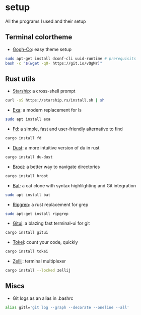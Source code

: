 # setup
All the programs I used and their setup

## Terminal colortheme
- [Gogh-Co](https://github.com/Gogh-Co/Gogh): easy theme setup
```bash
sudo apt-get install dconf-cli uuid-runtime # prerequisits
bash -c "$(wget -qO- https://git.io/vQgMr)"
```

## Rust utils
- [Starship](https://starship.rs/): a cross-shell prompt
```bash
curl -sS https://starship.rs/install.sh | sh
```
- [Exa](https://the.exa.website/): a modern replacement for ls
```bash
sudo apt install exa
```
- [Fd](https://github.com/sharkdp/fd): a simple, fast and user-friendly alternative to find
```bash
cargo install fd
```
- [Dust](https://github.com/bootandy/dust): a more intuitive version of du in rust
```bash
cargo install du-dust
```
- [Broot](https://github.com/Canop/broot): a better way to navigate directories
```bash
cargo install broot
```
- [Bat](https://github.com/sharkdp/bat): a cat clone with syntax highlilghting and Git integration
```bash
sudo apt install bat
```
- [Ripgrep](https://github.com/BurntSushi/ripgrep): a rust replacement for grep
```bash
sudo apt-get install ripgrep
```
- [Gitui](https://github.com/extrawurst/gitui): a blazing fast terminal-ui for git
```bash
cargo install gitui
```
- [Tokei](https://github.com/XAMPPRocky/tokei): count your code, quickly
```bash
cargo install tokei
```
- [Zellij](https://github.com/zellij-org/zellij): terminal multiplexer
```bash
cargo install --locked zellij
```
## Miscs
- Git logs as an alias in .bashrc
```bash
alias gitl='git log --graph --decorate --oneline --all'
  ```
